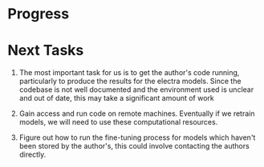 # Progress


# Next Tasks

1. The most important task for us is to get the author's code running, particularly to produce the results for the electra models. Since the codebase is not well documented and the environment used is unclear and out of date, this may take a significant amount of work

2. Gain access and run code on remote machines. Eventually if we retrain models, we will need to use these computational resources. 

3. Figure out how to run the fine-tuning process for models which haven't been stored by the author's, this could involve contacting the authors directly. 

